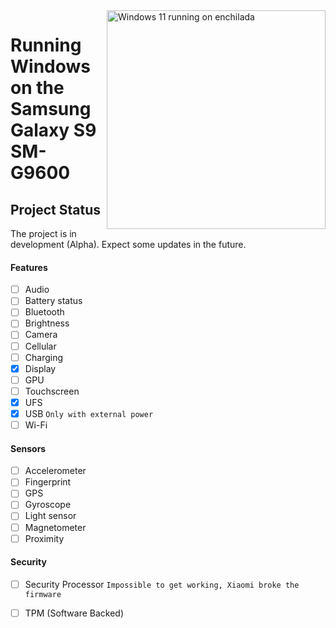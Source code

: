 <img align="right" src="https://github.com/n00b69/woa-enchilada/blob/main/enchilada.png" width="350" alt="Windows 11 running on enchilada">

# Running Windows on the Samsung Galaxy S9 SM-G9600

## Project Status

The project is in development (Alpha). Expect some updates in the future.

#### Features

- [ ] Audio 
- [ ] Battery status
- [ ] Bluetooth
- [ ] Brightness 
- [ ] Camera
- [ ] Cellular
- [ ] Charging
- [x] Display
- [ ] GPU
- [ ] Touchscreen 
- [x] UFS
- [x] USB ```Only with external power```
- [ ] Wi-Fi

#### Sensors
- [ ] Accelerometer
- [ ] Fingerprint
- [ ] GPS
- [ ] Gyroscope
- [ ] Light sensor
- [ ] Magnetometer
- [ ] Proximity

#### Security

- [ ] Security Processor ```Impossible to get working, Xiaomi broke the firmware```
- [ ] TPM (Software Backed)

















